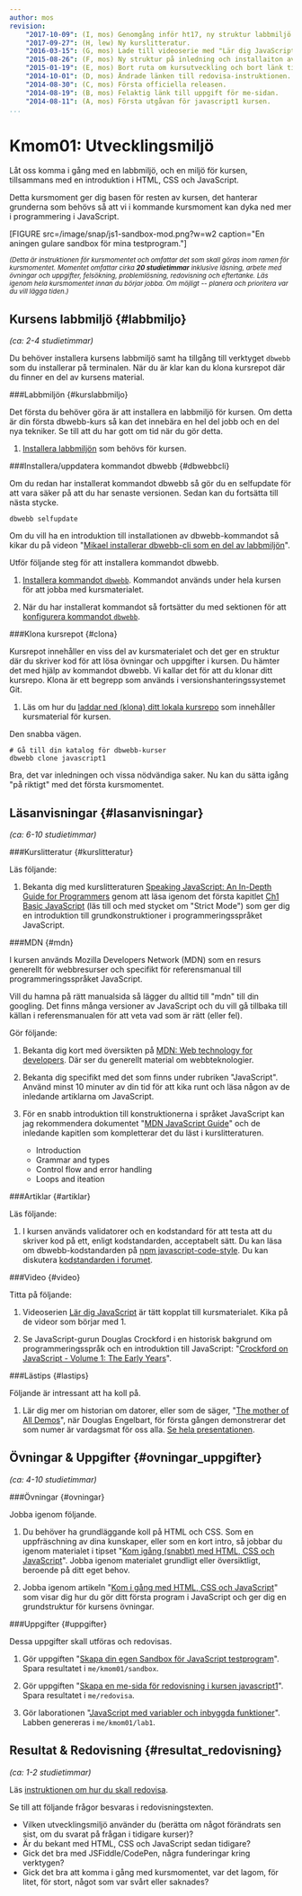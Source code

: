 ```yaml
---
author: mos
revision:
    "2017-10-09": (I, mos) Genomgång inför ht17, ny struktur labbmiljö.
    "2017-09-27": (H, lew) Ny kurslitteratur.
    "2016-03-15": (G, mos) Lade till videoserie med "Lär dig JavaScript".
    "2015-08-26": (F, mos) Ny struktur på inledning och installaiton av labbmiljö.
    "2015-01-19": (E, mos) Bort ruta om kursutveckling och bort länk till youtube-serie.
    "2014-10-01": (D, mos) Ändrade länken till redovisa-instruktionen.
    "2014-08-30": (C, mos) Första officiella releasen.
    "2014-08-19": (B, mos) Felaktig länk till uppgift för me-sidan.
    "2014-08-11": (A, mos) Första utgåvan för javascript1 kursen.
...
```

Kmom01: Utvecklingsmiljö
==================================

Låt oss komma i gång med en labbmiljö, och en miljö för kursen, tillsammans med en introduktion i HTML, CSS och JavaScript.

Detta kursmoment ger dig basen för resten av kursen, det hanterar grunderna som behövs så att vi i kommande kursmoment kan dyka ned mer i programmering i JavaScript.

<!--more-->

[FIGURE src=/image/snap/js1-sandbox-mod.png?w=w2 caption="En aningen gulare sandbox för mina testprogram."]

<small><i>(Detta är instruktionen för kursmomentet och omfattar det som skall göras inom ramen för kursmomentet. Momentet omfattar cirka **20 studietimmar** inklusive läsning, arbete med övningar och uppgifter, felsökning, problemlösning, redovisning och eftertanke. Läs igenom hela kursmomentet innan du börjar jobba. Om möjligt -- planera och prioritera var du vill lägga tiden.)</i></small>



Kursens labbmiljö  {#labbmiljo}
---------------------------------

*(ca: 2-4 studietimmar)*

Du behöver installera kursens labbmiljö samt ha tillgång till verktyget `dbwebb` som du installerar på terminalen. När du är klar kan du klona kursrepot där du finner en del av kursens material.



###Labbmiljön {#kurslabbmiljo}

Det första du behöver göra är att installera en labbmiljö för kursen. Om detta är din första dbwebb-kurs så kan det innebära en hel del jobb och en del nya tekniker. Se till att du har gott om tid när du gör detta.

1. [Installera labbmiljön](./../labbmiljo) som behövs för kursen. 



###Installera/uppdatera kommandot dbwebb {#dbwebbcli}

Om du redan har installerat kommandot dbwebb så gör du en selfupdate för att vara säker på att du har senaste versionen. Sedan kan du fortsätta till nästa stycke.

```text
dbwebb selfupdate
```

Om du vill ha en introduktion till installationen av dbwebb-kommandot så kikar du på videon "[Mikael installerar dbwebb-cli som en del av labbmiljön](https://www.youtube.com/watch?v=vlZRW2OZamE)".

Utför följande steg för att installera kommandot dbwebb.

1. [Installera kommandot `dbwebb`](dbwebb-cli/kom-igang-och-installera). Kommandot används under hela kursen för att jobba med kursmaterialet.

1. När du har installerat kommandot så fortsätter du med sektionen för att [konfigurera kommandot `dbwebb`](dbwebb-cli/konfiguration).



###Klona kursrepot {#clona}

Kursrepot innehåller en viss del av kursmaterialet och det ger en struktur där du skriver kod för att lösa övningar och uppgifter i kursen. Du hämter det med hjälp av kommandot dbwebb. Vi kallar det för att du klonar ditt kursrepo. Klona är ett begrepp som används i versionshanteringssystemet Git.

1. Läs om hur du [laddar ned (klona) ditt lokala kursrepo](dbwebb-cli/clone) som innehåller kursmaterial för kursen.

Den snabba vägen.

```text
# Gå till din katalog för dbwebb-kurser
dbwebb clone javascript1
```

Bra, det var inledningen och vissa nödvändiga saker. Nu kan du sätta igång "på riktigt" med det första kursmomentet.



Läsanvisningar  {#lasanvisningar}
---------------------------------

*(ca: 6-10 studietimmar)*


###Kurslitteratur  {#kurslitteratur}

Läs följande:

1. Bekanta dig med kurslitteraturen [Speaking JavaScript: An In-Depth Guide for Programmers](kunskap/boken-speaking-javascript) genom att läsa igenom det första kapitlet [Ch1 Basic JavaScript](http://speakingjs.com/es5/ch01.html) (läs till och med stycket om "Strict Mode") som ger dig en introduktion till grundkonstruktioner i programmeringsspråket JavaScript.


<!--
    * [Ch7 Syntax](http://speakingjs.com/es5/ch07.html)
    * [Ch8 Values](http://speakingjs.com/es5/ch08.html)
    * [Ch9 Operators](http://speakingjs.com/es5/ch09.html)
    * [Ch10 Booleans](http://speakingjs.com/es5/ch10.html)
    * [Ch11 Numbers](http://speakingjs.com/es5/ch11.html)
    * [Ch12 Strings](http://speakingjs.com/es5/ch12.html)
-->

<!-- 1. [Eloquent JavaScript: A Modern Introduction to Programming](kunskap/boken-eloquent-javascript-a-modern-introduction-to-programming)
    * [Ch0 Introduction](http://eloquentjavascript.net/00_intro.html)
    * [Ch1 Values, Types, and Operators](http://http://eloquentjavascript.net/01_values.html)
    * [Ch12 JavaScript and the browser](http://eloquentjavascript.net/12_browser.html) -->



###MDN {#mdn}

I kursen används Mozilla Developers Network (MDN) som en resurs generellt för webbresurser och specifikt för referensmanual till programmeringsspråket JavaScript.

Vill du hamna på rätt manualsida så lägger du alltid till "mdn" till din googling. Det finns många versioner av JavaScript och du vill gå tillbaka till källan i referensmanualen för att veta vad som är rätt (eller fel).

Gör följande:

1. Bekanta dig kort med översikten på [MDN: Web technology for developers](https://developer.mozilla.org/en-US/docs/Web). Där ser du generellt material om webbteknologier.

1. Bekanta dig specifikt med det som finns under rubriken "JavaScript". Använd minst 10 minuter av din tid för att kika runt och läsa någon av de inledande artiklarna om JavaScript.

1. För en snabb introduktion till konstruktionerna i språket JavaScript kan jag rekommendera dokumentet "[MDN JavaScript Guide](https://developer.mozilla.org/en-US/docs/Web/JavaScript/Guide)" och de inledande kapitlen som kompletterar det du läst i kurslitteraturen.
    * Introduction
    * Grammar and types
    * Control flow and error handling
    * Loops and iteation



###Artiklar {#artiklar}

Läs följande:

1. I kursen används validatorer och en kodstandard för att testa att du skriver kod på ett, enligt kodstandarden, acceptabelt sätt. Du kan läsa om dbwebb-kodstandarden på [npm javascript-code-style](https://www.npmjs.com/package/javascript-style-guide). Du kan diskutera [kodstandarden i forumet](t/6327).



###Video  {#video}

Titta på följande:

1. Videoserien [Lär dig JavaScript](https://www.youtube.com/playlist?list=PLKtP9l5q3ce-Id4-mxJK1Pi91_7Ob1W-K) är tätt kopplat till kursmaterialet. Kika på de videor som börjar med 1.

1. Se JavaScript-gurun Douglas Crockford i en historisk bakgrund om programmeringsspråk och en introduktion till JavaScript: "[Crockford on JavaScript - Volume 1: The Early Years](https://www.youtube.com/watch?v=JxAXlJEmNMg)".



###Lästips {#lastips}

Följande är intressant att ha koll på.

1. Lär dig mer om historian om datorer, eller som de säger, "[The mother of All Demos](http://en.wikipedia.org/wiki/The_Mother_of_All_Demos)", när Douglas Engelbart, för första gången demonstrerar det som numer är vardagsmat för oss alla. [Se hela presentationen](https://www.youtube.com/watch?v=VScVgXM7lQQ&list=PL76DBC8D6718B8FD3).



Övningar & Uppgifter  {#ovningar_uppgifter}
-------------------------------------------

*(ca: 4-10 studietimmar)*



###Övningar {#ovningar}

Jobba igenom följande.

1. Du behöver ha grundläggande koll på HTML och CSS. Som en uppfräschning av dina kunskaper, eller som en kort intro, så jobbar du igenom materialet i tipset "[Kom igång (snabbt) med HTML, CSS och JavaScript](coachen/kom-igang-snabbt-med-html-css-och-javascript)". Jobba igenom materialet grundligt eller översiktligt, beroende på ditt eget behov.

1. Jobba igenom artikeln "[Kom i gång med HTML, CSS och JavaScript](kunskap/kom-i-gang-med-html-css-och-javascript)" som visar dig hur du gör ditt första program i JavaScript och ger dig en grundstruktur för kursens övningar.



###Uppgifter {#uppgifter}

Dessa uppgifter skall utföras och redovisas.

1. Gör uppgiften "[Skapa din egen Sandbox för JavaScript testprogram](uppgift/skapa-din-egen-sandbox-for-javascript-testprogram)". Spara resultatet i `me/kmom01/sandbox`.

1. Gör uppgiften "[Skapa en me-sida för redovisning i kursen javascript1](uppgift/skapa-en-me-sida-for-redovisning-i-kursen-javascript1)". Spara resultatet i `me/redovisa`.

1. Gör laborationen "[JavaScript med variabler och inbyggda funktioner](uppgift/javascript-med-variabler-och-inbyggda-funktioner)". Labben genereras i `me/kmom01/lab1`.



<!--
###Extra {#extra}

Det finns inga extra uppgifter.
-->



Resultat & Redovisning  {#resultat_redovisning}
-----------------------------------------------

*(ca: 1-2 studietimmar)*

Läs [instruktionen om hur du skall redovisa](./../redovisa).

Se till att följande frågor besvaras i redovisningstexten.

* Vilken utvecklingsmiljö använder du (berätta om något förändrats sen sist, om du svarat på frågan i tidigare kurser)?
* Är du bekant med HTML, CSS och JavaScript sedan tidigare?
* Gick det bra med JSFiddle/CodePen, några funderingar kring verktygen?
* Gick det bra att komma i gång med kursmomentet, var det lagom, för litet, för stort, något som var svårt eller saknades?
